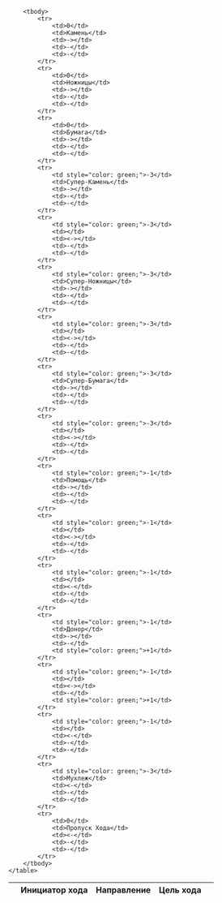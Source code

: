 <content>
	<table>
		<thead>
			<tr>
				<th></th>
				<th>Инициатор хода</th>
				<th>Направление</th>
				<th>Цель хода</th>
				<th></th>
			</tr>
		</thead>
		
		<tbody>
			<tr>
				<td>0</td>
				<td>Камень</td>
				<td>-></td>
				<td>-</td>
				<td>-</td>
			</tr>
			<tr>
				<td>0</td>
				<td>Ножницы</td>
				<td>-></td>
				<td>-</td>
				<td>-</td>
			</tr>
			<tr>
				<td>0</td>
				<td>Бумага</td>
				<td>-></td>
				<td>-</td>
				<td>-</td>
			</tr>
			<tr>
				<td style="color: green;">-3</td>
				<td>Супер-Камень</td>
				<td>-></td>
				<td>-</td>
				<td>-</td>
			</tr>
			<tr>
				<td style="color: green;">-3</td>
				<td></td>
				<td><-></td>
				<td>-</td>
				<td>-</td>
			</tr>
			<tr>
				<td style="color: green;">-3</td>
				<td>Супер-Ножницы</td>
				<td>-></td>
				<td>-</td>
				<td>-</td>
			</tr>
			<tr>
				<td style="color: green;">-3</td>
				<td></td>
				<td><-></td>
				<td>-</td>
				<td>-</td>
			</tr>
			<tr>
				<td style="color: green;">-3</td>
				<td>Супер-Бумага</td>
				<td>-></td>
				<td>-</td>
				<td>-</td>
			</tr>
			<tr>
				<td style="color: green;">-3</td>
				<td></td>
				<td><-></td>
				<td>-</td>
				<td>-</td>
			</tr>
			<tr>
				<td style="color: green;">-1</td>
				<td>Помощь</td>
				<td>-></td>
				<td>-</td>
				<td>-</td>
			</tr>
			<tr>
				<td style="color: green;">-1</td>
				<td></td>
				<td><-></td>
				<td>-</td>
				<td>-</td>
			</tr>
			<tr>
				<td style="color: green;">-1</td>
				<td></td>
				<td><-</td>
				<td>-</td>
				<td>-</td>
			</tr>
			<tr>
				<td style="color: green;">-1</td>
				<td>Донор</td>
				<td>-></td>
				<td>-</td>
				<td style="color: green;">+1</td>
			</tr>
			<tr>
				<td style="color: green;">-1</td>
				<td></td>
				<td><-></td>
				<td>-</td>
				<td style="color: green;">+1</td>
			</tr>
			<tr>
				<td style="color: green;">-1</td>
				<td></td>
				<td><-</td>
				<td>-</td>
				<td>-</td>
			</tr>
			<tr>
				<td style="color: green;">-3</td>
				<td>Мухлеж</td>
				<td><-</td>
				<td>-</td>
				<td>-</td>
			</tr>
			<tr>
				<td>0</td>
				<td>Пропуск Хода</td>
				<td><-</td>
				<td>-</td>
				<td>-</td>
			</tr>
		</tbody>
	</table>
</content>
